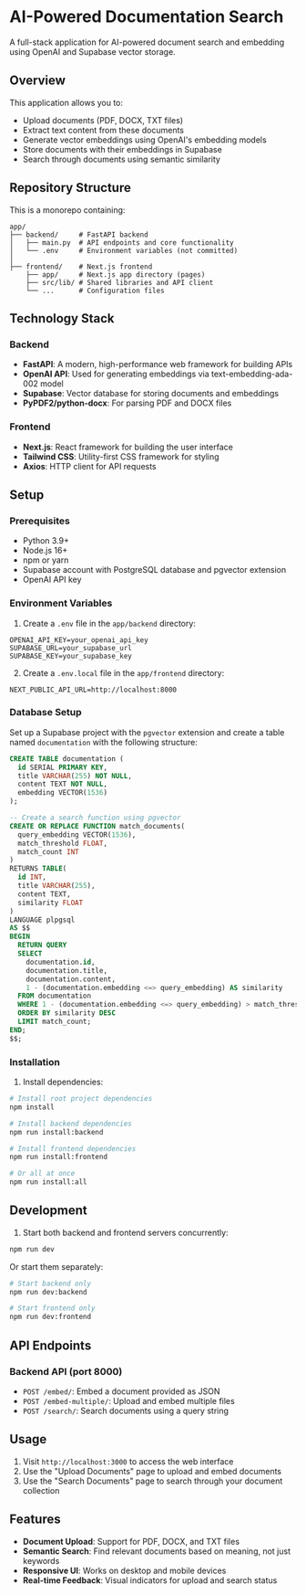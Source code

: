 # AI-Powered Documentation Search

A full-stack application for AI-powered document search and embedding using OpenAI and Supabase vector storage.

## Overview

This application allows you to:
- Upload documents (PDF, DOCX, TXT files)
- Extract text content from these documents
- Generate vector embeddings using OpenAI's embedding models
- Store documents with their embeddings in Supabase
- Search through documents using semantic similarity

## Repository Structure

This is a monorepo containing:

```
app/
├── backend/     # FastAPI backend
│   ├── main.py  # API endpoints and core functionality
│   └── .env     # Environment variables (not committed)
│
├── frontend/    # Next.js frontend
    ├── app/     # Next.js app directory (pages)
    ├── src/lib/ # Shared libraries and API client
    └── ...      # Configuration files
```

## Technology Stack

### Backend
- **FastAPI**: A modern, high-performance web framework for building APIs
- **OpenAI API**: Used for generating embeddings via text-embedding-ada-002 model
- **Supabase**: Vector database for storing documents and embeddings
- **PyPDF2/python-docx**: For parsing PDF and DOCX files

### Frontend
- **Next.js**: React framework for building the user interface
- **Tailwind CSS**: Utility-first CSS framework for styling
- **Axios**: HTTP client for API requests

## Setup

### Prerequisites

- Python 3.9+
- Node.js 16+
- npm or yarn
- Supabase account with PostgreSQL database and pgvector extension
- OpenAI API key

### Environment Variables

1. Create a `.env` file in the `app/backend` directory:

```
OPENAI_API_KEY=your_openai_api_key
SUPABASE_URL=your_supabase_url
SUPABASE_KEY=your_supabase_key
```

2. Create a `.env.local` file in the `app/frontend` directory:

```
NEXT_PUBLIC_API_URL=http://localhost:8000
```

### Database Setup

Set up a Supabase project with the `pgvector` extension and create a table named `documentation` with the following structure:

```sql
CREATE TABLE documentation (
  id SERIAL PRIMARY KEY,
  title VARCHAR(255) NOT NULL,
  content TEXT NOT NULL,
  embedding VECTOR(1536)
);

-- Create a search function using pgvector
CREATE OR REPLACE FUNCTION match_documents(
  query_embedding VECTOR(1536),
  match_threshold FLOAT,
  match_count INT
)
RETURNS TABLE(
  id INT,
  title VARCHAR(255),
  content TEXT,
  similarity FLOAT
)
LANGUAGE plpgsql
AS $$
BEGIN
  RETURN QUERY
  SELECT
    documentation.id,
    documentation.title,
    documentation.content,
    1 - (documentation.embedding <=> query_embedding) AS similarity
  FROM documentation
  WHERE 1 - (documentation.embedding <=> query_embedding) > match_threshold
  ORDER BY similarity DESC
  LIMIT match_count;
END;
$$;
```

### Installation

1. Install dependencies:

```bash
# Install root project dependencies
npm install

# Install backend dependencies
npm run install:backend

# Install frontend dependencies
npm run install:frontend

# Or all at once
npm run install:all
```

## Development

1. Start both backend and frontend servers concurrently:

```bash
npm run dev
```

Or start them separately:

```bash
# Start backend only
npm run dev:backend

# Start frontend only
npm run dev:frontend
```

## API Endpoints

### Backend API (port 8000)

- `POST /embed/`: Embed a document provided as JSON
- `POST /embed-multiple/`: Upload and embed multiple files
- `POST /search/`: Search documents using a query string

## Usage

1. Visit `http://localhost:3000` to access the web interface
2. Use the "Upload Documents" page to upload and embed documents
3. Use the "Search Documents" page to search through your document collection

## Features

- **Document Upload**: Support for PDF, DOCX, and TXT files
- **Semantic Search**: Find relevant documents based on meaning, not just keywords
- **Responsive UI**: Works on desktop and mobile devices
- **Real-time Feedback**: Visual indicators for upload and search status 